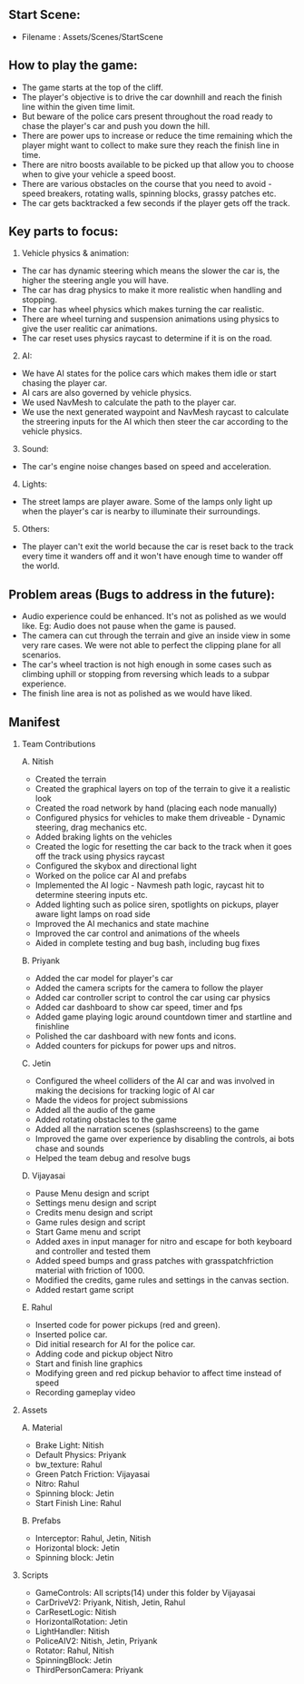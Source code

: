 ## Start Scene:
- Filename : Assets/Scenes/StartScene

## How to play the game:
- The game starts at the top of the cliff. 
- The player's objective is to drive the car downhill and reach the finish line within the given time limit.
- But beware of the police cars present throughout the road ready to chase the player's car and push you down the hill.
- There are power ups to increase or reduce the time remaining which the player might want to collect to make sure they reach the finish line in time.
- There are nitro boosts available to be picked up that allow you to choose when to give your vehicle a speed boost.
- There are various obstacles on the course that you need to avoid - speed breakers, rotating walls, spinning blocks, grassy patches etc.
- The car gets backtracked a few seconds if the player gets off the track.

## Key parts to focus:
1. Vehicle physics & animation:
  - The car has dynamic steering which means the slower the car is, the higher the steering angle you will have.
  - The car has drag physics to make it more realistic when handling and stopping.
  - The car has wheel physics which makes turning the car realistic.
  - There are wheel turning and suspension animations using physics to give the user realitic car animations.
  - The car reset uses physics raycast to determine if it is on the road.
2. AI:
 - We have AI states for the police cars which makes them idle or start chasing the player car.
 - AI cars are also governed by vehicle physics.
 - We used NavMesh to calculate the path to the player car. 
 - We use the next generated waypoint and NavMesh raycast to calculate the streering inputs for the AI which then steer the car according to the vehicle physics.
3. Sound:
 - The car's engine noise changes based on speed and acceleration.
4. Lights:
 - The street lamps are player aware. Some of the lamps only light up when the player's car is nearby to illuminate their surroundings.
5. Others:
 - The player can't exit the world because the car is reset back to the track every time it wanders off and it won't have enough time to wander off the world.

## Problem areas (Bugs to address in the future):
- Audio experience could be enhanced. It's not as polished as we would like. Eg: Audio does not pause when the game is paused.
- The camera can cut through the terrain and give an inside view in some very rare cases. We were not able to perfect the clipping plane for all scenarios.
- The car's wheel traction is not high enough in some cases such as climbing uphill or stopping from reversing which leads to a subpar experience.
- The finish line area is not as polished as we would have liked.

## Manifest
1. Team Contributions

	A. Nitish
    - Created the terrain
    - Created the graphical layers on top of the terrain to give it a realistic look
    - Created the road network by hand (placing each node manually)
    - Configured physics for vehicles to make them driveable - Dynamic steering, drag mechanics etc.
    - Added braking lights on the vehicles
    - Created the logic for resetting the car back to the track when it goes off the track using physics raycast
    - Configured the skybox and directional light
    - Worked on the police car AI and prefabs
    - Implemented the AI logic - Navmesh path logic, raycast hit to determine steering inputs etc.
    - Added lighting such as police siren, spotlights on pickups, player aware light lamps on road side
    - Improved the AI mechanics and state machine
    - Improved the car control and animations of the wheels
    - Aided in complete testing and bug bash, including bug fixes
    
	B. Priyank
    - Added the car model for player's car
    - Added the camera scripts for the camera to follow the player
    - Added car controller script to control the car using car physics
    - Added car dashboard to show car speed, timer and fps
    - Added game playing logic around countdown timer and startline and finishline
    - Polished the car dashboard with new fonts and icons.
    - Added counters for pickups for power ups and nitros.
    
	C. Jetin
    - Configured the wheel colliders of the AI car and was involved in making the decisions for tracking logic of AI car
    - Made the videos for project submissions
    - Added all the audio of the game
    - Added rotating obstacles to the game
    - Added all the narration scenes (splashscreens) to the game
    - Improved the game over experience by disabling the controls, ai bots chase and sounds
    - Helped the team debug and resolve bugs
    
	D. Vijayasai
    - Pause Menu design and script
    - Settings menu design and script
    - Credits menu design and script
    - Game rules design and script
    - Start Game menu and script
    - Added axes in input manager for nitro and escape for both keyboard and controller and tested them
    - Added speed bumps and grass patches with grasspatchfriction material with friction of 1000.
    - Modified the credits, game rules and settings in the canvas section.
    - Added restart game script
    
	E. Rahul
    - Inserted code for power pickups (red and green).
    - Inserted police car.
    - Did initial research for AI for the police car.
    - Adding code and pickup object Nitro
    - Start and finish line graphics
    - Modifying green and red pickup behavior to affect time instead of speed
    - Recording gameplay video
    
2. Assets

    A. Material
      - Brake Light: Nitish
      - Default Physics: Priyank
      - bw_texture: Rahul
      - Green Patch Friction: Vijayasai
      - Nitro: Rahul
      - Spinning block: Jetin
      - Start Finish Line: Rahul

    B. Prefabs
      - Interceptor: Rahul, Jetin, Nitish
      - Horizontal block: Jetin
      - Spinning block: Jetin
  
3. Scripts
    - GameControls: All scripts(14) under this folder by Vijayasai
    - CarDriveV2: Priyank, Nitish, Jetin, Rahul
    - CarResetLogic: Nitish
    - HorizontalRotation: Jetin
    - LightHandler: Nitish
    - PoliceAIV2: Nitish, Jetin, Priyank
    - Rotator: Rahul, Nitish
	- SpinningBlock: Jetin
	- ThirdPersonCamera: Priyank
